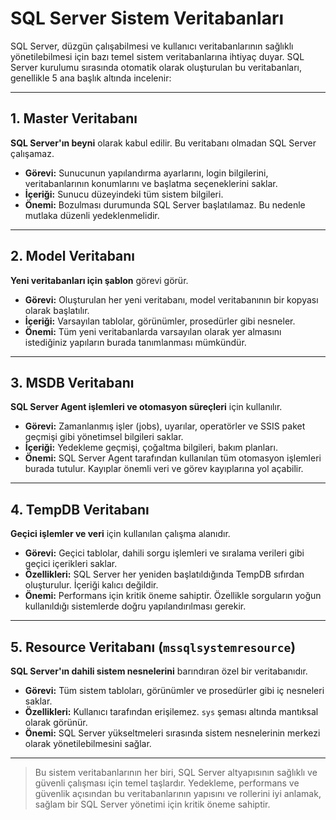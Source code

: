 # SQL Server Sistem Veritabanları

SQL Server, düzgün çalışabilmesi ve kullanıcı veritabanlarının sağlıklı yönetilebilmesi için bazı temel sistem veritabanlarına ihtiyaç duyar. SQL Server kurulumu sırasında otomatik olarak oluşturulan bu veritabanları, genellikle 5 ana başlık altında incelenir:

---

## 1. Master Veritabanı
**SQL Server'ın beyni** olarak kabul edilir. Bu veritabanı olmadan SQL Server çalışamaz.

- **Görevi:** Sunucunun yapılandırma ayarlarını, login bilgilerini, veritabanlarının konumlarını ve başlatma seçeneklerini saklar.
- **İçeriği:** Sunucu düzeyindeki tüm sistem bilgileri.
- **Önemi:** Bozulması durumunda SQL Server başlatılamaz. Bu nedenle mutlaka düzenli yedeklenmelidir.

---

## 2. Model Veritabanı
**Yeni veritabanları için şablon** görevi görür.

- **Görevi:** Oluşturulan her yeni veritabanı, model veritabanının bir kopyası olarak başlatılır.
- **İçeriği:** Varsayılan tablolar, görünümler, prosedürler gibi nesneler.
- **Önemi:** Tüm yeni veritabanlarda varsayılan olarak yer almasını istediğiniz yapıların burada tanımlanması mümkündür.

---

## 3. MSDB Veritabanı
**SQL Server Agent işlemleri ve otomasyon süreçleri** için kullanılır.

- **Görevi:** Zamanlanmış işler (jobs), uyarılar, operatörler ve SSIS paket geçmişi gibi yönetimsel bilgileri saklar.
- **İçeriği:** Yedekleme geçmişi, çoğaltma bilgileri, bakım planları.
- **Önemi:** SQL Server Agent tarafından kullanılan tüm otomasyon işlemleri burada tutulur. Kayıplar önemli veri ve görev kayıplarına yol açabilir.

---

## 4. TempDB Veritabanı
**Geçici işlemler ve veri** için kullanılan çalışma alanıdır.

- **Görevi:** Geçici tablolar, dahili sorgu işlemleri ve sıralama verileri gibi geçici içerikleri saklar.
- **Özellikleri:** SQL Server her yeniden başlatıldığında TempDB sıfırdan oluşturulur. İçeriği kalıcı değildir.
- **Önemi:** Performans için kritik öneme sahiptir. Özellikle sorguların yoğun kullanıldığı sistemlerde doğru yapılandırılması gerekir.

---

## 5. Resource Veritabanı (`mssqlsystemresource`)
**SQL Server'ın dahili sistem nesnelerini** barındıran özel bir veritabanıdır.

- **Görevi:** Tüm sistem tabloları, görünümler ve prosedürler gibi iç nesneleri saklar.
- **Özellikleri:** Kullanıcı tarafından erişilemez. `sys` şeması altında mantıksal olarak görünür.
- **Önemi:** SQL Server yükseltmeleri sırasında sistem nesnelerinin merkezi olarak yönetilebilmesini sağlar.

---

> Bu sistem veritabanlarının her biri, SQL Server altyapısının sağlıklı ve güvenli çalışması için temel taşlardır. Yedekleme, performans ve güvenlik açısından bu veritabanlarının yapısını ve rollerini iyi anlamak, sağlam bir SQL Server yönetimi için kritik öneme sahiptir.

